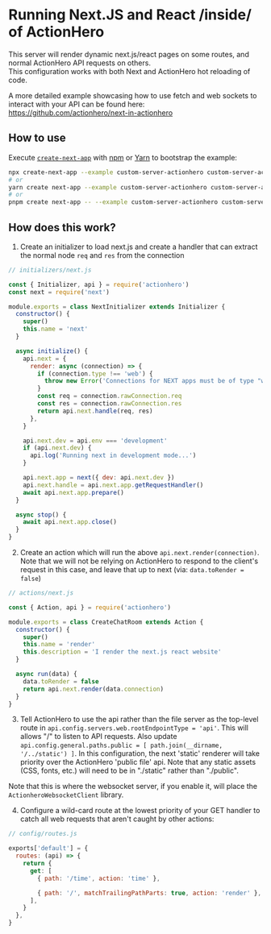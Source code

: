 # Running Next.JS and React /inside/ of ActionHero

This server will render dynamic next.js/react pages on some routes, and normal ActionHero API requests on others.<br>
This configuration works with both Next and ActionHero hot reloading of code.

A more detailed example showcasing how to use fetch and web sockets to interact with your API can be found here: https://github.com/actionhero/next-in-actionhero

## How to use

Execute [`create-next-app`](https://github.com/vercel/next.js/tree/canary/packages/create-next-app) with [npm](https://docs.npmjs.com/cli/init) or [Yarn](https://yarnpkg.com/lang/en/docs/cli/create/) to bootstrap the example:

```bash
npx create-next-app --example custom-server-actionhero custom-server-actionhero-app
# or
yarn create next-app --example custom-server-actionhero custom-server-actionhero-app
# or
pnpm create next-app -- --example custom-server-actionhero custom-server-actionhero-app
```

## How does this work?

1. Create an initializer to load next.js and create a handler that can extract the normal node `req` and `res` from the connection

```js
// initializers/next.js

const { Initializer, api } = require('actionhero')
const next = require('next')

module.exports = class NextInitializer extends Initializer {
  constructor() {
    super()
    this.name = 'next'
  }

  async initialize() {
    api.next = {
      render: async (connection) => {
        if (connection.type !== 'web') {
          throw new Error('Connections for NEXT apps must be of type "web"')
        }
        const req = connection.rawConnection.req
        const res = connection.rawConnection.res
        return api.next.handle(req, res)
      },
    }

    api.next.dev = api.env === 'development'
    if (api.next.dev) {
      api.log('Running next in development mode...')
    }

    api.next.app = next({ dev: api.next.dev })
    api.next.handle = api.next.app.getRequestHandler()
    await api.next.app.prepare()
  }

  async stop() {
    await api.next.app.close()
  }
}
```

2.  Create an action which will run the above `api.next.render(connection)`. Note that we will not be relying on ActionHero to respond to the client's request in this case, and leave that up to next (via: `data.toRender = false`)

```js
// actions/next.js

const { Action, api } = require('actionhero')

module.exports = class CreateChatRoom extends Action {
  constructor() {
    super()
    this.name = 'render'
    this.description = 'I render the next.js react website'
  }

  async run(data) {
    data.toRender = false
    return api.next.render(data.connection)
  }
}
```

3. Tell ActionHero to use the api rather than the file server as the top-level route in `api.config.servers.web.rootEndpointType = 'api'`. This will allows "/" to listen to API requests. Also update `api.config.general.paths.public = [ path.join(__dirname, '/../static') ]`. In this configuration, the next 'static' renderer will take priority over the ActionHero 'public file' api. Note that any static assets (CSS, fonts, etc.) will need to be in "./static" rather than "./public".

Note that this is where the websocket server, if you enable it, will place the `ActionheroWebsocketClient` library.<br>

4.  Configure a wild-card route at the lowest priority of your GET handler to catch all web requests that aren't caught by other actions:

```js
// config/routes.js

exports['default'] = {
  routes: (api) => {
    return {
      get: [
        { path: '/time', action: 'time' },

        { path: '/', matchTrailingPathParts: true, action: 'render' },
      ],
    }
  },
}
```
